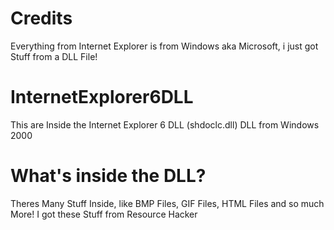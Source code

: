 # Credits
Everything from Internet Explorer is from Windows aka Microsoft, i just got Stuff from a DLL File!

# InternetExplorer6DLL
This are Inside the Internet Explorer 6 DLL (shdoclc.dll) DLL from Windows 2000

# What's inside the DLL?
Theres Many Stuff Inside, like BMP Files, GIF Files, HTML Files and so much More!
I got these Stuff from Resource Hacker
